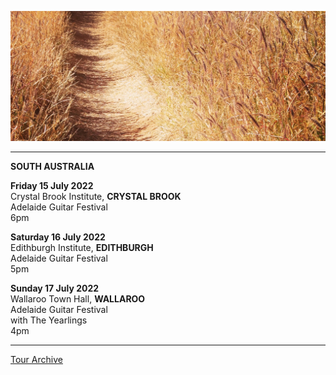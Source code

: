 ![](data/image/news/tourbanner2.jpg)

* * * * *

**SOUTH AUSTRALIA**

**Friday 15 July 2022**\
Crystal Brook Institute, **CRYSTAL BROOK**\
Adelaide Guitar Festival\
6pm 

**Saturday 16 July 2022**\
Edithburgh Institute, **EDITHBURGH**\
Adelaide Guitar Festival\
5pm

**Sunday 17 July 2022**\
Wallaroo Town Hall, **WALLAROO**\
Adelaide Guitar Festival\
with The Yearlings\
4pm

* * * * * 

[Tour Archive](tour/archive)
